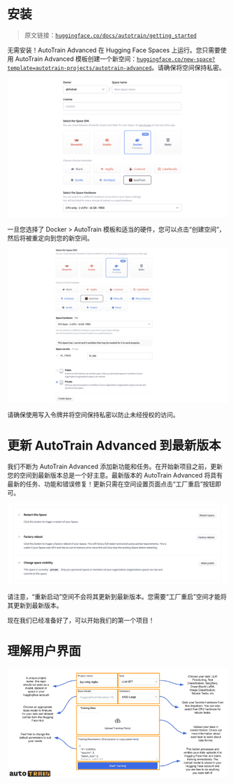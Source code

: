 # 安装

> 原文链接：[`huggingface.co/docs/autotrain/getting_started`](https://huggingface.co/docs/autotrain/getting_started)

无需安装！AutoTrain Advanced 在 Hugging Face Spaces 上运行。您只需要使用 AutoTrain Advanced 模板创建一个新空间：[`huggingface.co/new-space?template=autotrain-projects/autotrain-advanced`](https://huggingface.co/new-space?template=autotrain-projects/autotrain-advanced)。请确保将空间保持私密。

![autotrain-space-template](img/06c5fcdd669a5ba042ae2e71e5bd00aa.png)

一旦您选择了 Docker > AutoTrain 模板和适当的硬件，您可以点击“创建空间”，然后将被重定向到您的新空间。

![autotrain-space-template](img/3617a043e97bf0c2b0dd38e4905e8664.png)

请确保使用写入令牌并将空间保持私密以防止未经授权的访问。

# 更新 AutoTrain Advanced 到最新版本

我们不断为 AutoTrain Advanced 添加新功能和任务。在开始新项目之前，更新您的空间到最新版本总是一个好主意。最新版本的 AutoTrain Advanced 将具有最新的任务、功能和错误修复！更新只需在空间设置页面点击“工厂重启”按钮即可。

![autotrain-space-template](img/a3cc52f4f0fc5eb112e3d1ea05cdc444.png)

请注意，“重新启动”空间不会将其更新到最新版本。您需要“工厂重启”空间才能将其更新到最新版本。

现在我们已经准备好了，可以开始我们的第一个项目！

# 理解用户界面

![autotrain-space-template](img/ee513df3d1b91c410fea90b3a4225476.png)
